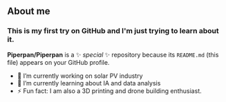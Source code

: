 ## About me
### This is my first try on GitHub and I'm just trying to learn about it.


**Piperpan/Piperpan** is a ✨ _special_ ✨ repository because its `README.md` (this file) appears on your GitHub profile.

- 🔭 I’m currently working on solar PV industry
- 🌱 I’m currently learning about IA and data analysis
- ⚡ Fun fact: I am also a 3D printing and drone building enthusiast.

